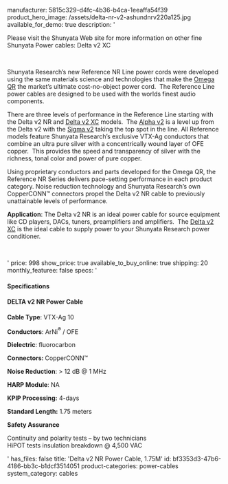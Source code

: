 manufacturer: 5815c329-d4fc-4b36-b4ca-1eeaffa54f39
product_hero_image: /assets/delta-nr-v2-ashundnrv220a125.jpg
available_for_demo: true
description: '<p>Please visit the Shunyata Web site for more information on other fine Shunyata Power cables: Delta v2 XC</p><p><br></p><p>Shunyata Research’s new Reference NR Line power cords were developed using the same materials science and technologies that make the&nbsp;<a href="https://shunyata.com/products/power-cables/omega-line-power-cables/omega-qr/">Omega QR</a>&nbsp;the market’s ultimate cost-no-object power cord.&nbsp; The Reference Line power cables are designed to be used with the worlds finest audio components.</p><p>There are three levels of performance in the Reference Line starting with the Delta v2 NR and&nbsp;<a href="https://shunyata.com/products/power-cables/reference-line-power-cables/delta-v2-xc/">Delta v2 XC</a>&nbsp;models.&nbsp; The&nbsp;<a href="https://shunyata.com/products/power-cables/reference-line-power-cables/alpha-v2-nr/">Alpha v2</a>&nbsp;is a level up from the Delta v2 with the&nbsp;<a href="https://shunyata.com/products/power-cables/reference-line-power-cables/sigma-v2-nr/">Sigma v2</a>&nbsp;taking the top spot in the line. All Reference models feature Shunyata Research’s exclusive VTX-Ag conductors that combine an ultra pure silver with a concentrically wound layer of OFE copper.&nbsp; This provides the speed and transparency of silver with the richness, tonal color and power of pure copper.</p><p>Using proprietary conductors and parts developed for the Omega QR, the Reference NR Series delivers pace-setting performance in each product category. Noise reduction technology and Shunyata Research’s own CopperCONN™ connectors propel the Delta v2 NR cable to previously unattainable levels of performance.</p><p><strong>Application</strong>: The Delta v2 NR is an ideal power cable for source equipment like CD players, DACs, tuners, preamplifiers and amplifiers.&nbsp; The&nbsp;<a href="https://shunyata.com/products/power-cables/reference-line-power-cables/delta-v2-xc/">Delta v2 XC</a>&nbsp;is the ideal cable to supply power to your Shunyata Research power conditioner.</p><p><br></p>'
price: 998
show_price: true
available_to_buy_online: true
shipping: 20
monthly_featuree: false
specs: '<h4>Specifications</h4><h4>DELTA v2 NR Power Cable</h4><p><strong>Cable Type</strong>: VTX-Ag 10</p><p><strong>Conductors</strong>: ArNi<b><sup>®</sup></b>&nbsp;/ OFE&nbsp;</p><p><strong>Dielectric</strong>: fluorocarbon</p><p><strong>Connectors:&nbsp;</strong>CopperCONN™</p><p><strong>Noise Reduction</strong>: &gt; 12 dB @ 1 MHz</p><p><strong>HARP Module</strong>: NA</p><p><strong>KPIP Processing:</strong>&nbsp;4-days</p><p><strong>Standard Length:</strong>&nbsp;1.75 meters</p><p><strong>Safety Assurance</strong></p><p>Continuity and polarity tests – by two technicians<br>HiPOT tests insulation breakdown @ 4,500 VAC</p>'
has_files: false
title: 'Delta v2 NR Power Cable, 1.75M'
id: bf3353d3-47b6-4186-bb3c-b1dcf3514051
product-categories: power-cables
system_category: cables
